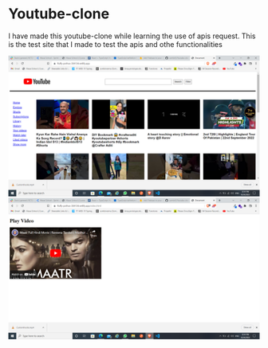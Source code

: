 # Youtube-clone

I have made this youtube-clone while learning the use of apis request. This is the test site that I made to test the apis and othe functionalities

<img src="./y-1 (1).png"/>
<img src="./y-1 (2).png"/>
